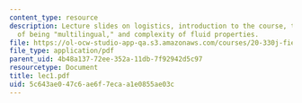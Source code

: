 ```yaml
---
content_type: resource
description: Lecture slides on logistics, introduction to the course, the importance
  of being "multilingual," and complexity of fluid properties.
file: https://ol-ocw-studio-app-qa.s3.amazonaws.com/courses/20-330j-fields-forces-and-flows-in-biological-systems-spring-2007/5c643ae047c6ae6f7ecaa1e0855ae03c_lec1.pdf
file_type: application/pdf
parent_uid: 4b48a137-72ee-352a-11db-7f92942d5c97
resourcetype: Document
title: lec1.pdf
uid: 5c643ae0-47c6-ae6f-7eca-a1e0855ae03c
---
```

